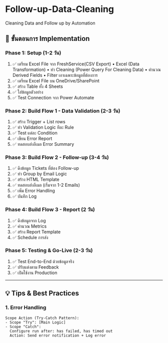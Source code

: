 # Follow-up-Data-Cleaning
Cleaning Data and Follow up by Automation
## 🚀 **ขั้นตอนการ Implementation**

### **Phase 1: Setup (1-2 วัน)**
1. ✅ เตรียม Excel File จาก FreshService(CSV Export)
   • Excel (Data Transformation)
   • ทำ Cleaning (Power Query For Cleaning Data)
   • คำนวณ Derived Fields
   • Filter เอาเฉพาะข้อมูลที่ต้องการ
3. ✅ เตรียม Excel File บน OneDrive/SharePoint
4. ✅ สร้าง Table ทั้ง 4 Sheets
5. ✅ ใส่ข้อมูลตัวอย่าง
6. ✅ Test Connection จาก Power Automate

### **Phase 2: Build Flow 1 - Data Validation (2-3 วัน)**
1. ✅ สร้าง Trigger + List rows
2. ✅ ทำ Validation Logic ทีละ Rule
3. ✅ Test แต่ละ Condition
4. ✅ เขียน Error Report
5. ✅ ทดสอบส่งอีเมล Error Summary

### **Phase 3: Build Flow 2 - Follow-up (3-4 วัน)**
1. ✅ ดึงข้อมูล Tickets ที่ต้อง Follow-up
2. ✅ ทำ Group by Email Logic
3. ✅ สร้าง HTML Template
4. ✅ ทดสอบส่งอีเมล (เริ่มจาก 1-2 Emails)
5. ✅ เพิ่ม Error Handling
6. ✅ บันทึก Log

### **Phase 4: Build Flow 3 - Report (2 วัน)**
1. ✅ ดึงข้อมูลจาก Log
2. ✅ คำนวณ Metrics
3. ✅ สร้าง Report Template
4. ✅ Schedule การส่ง

### **Phase 5: Testing & Go-Live (2-3 วัน)**
1. ✅ Test End-to-End ด้วยข้อมูลจริง
2. ✅ ปรับแต่งตาม Feedback
3. ✅ เปิดใช้งาน Production

---

## 💡 **Tips & Best Practices**

### **1. Error Handling**
```
Scope Action (Try-Catch Pattern):
- Scope "Try": [Main Logic]
- Scope "Catch":
  Configure run after: has failed, has timed out
  Action: Send error notification + Log error
